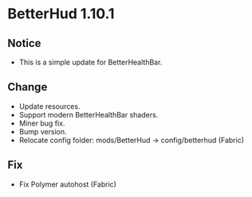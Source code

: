 # BetterHud 1.10.1

## Notice
- This is a simple update for BetterHealthBar.

## Change
- Update resources.
- Support modern BetterHealthBar shaders.
- Miner bug fix.
- Bump version.
- Relocate config folder: mods/BetterHud -> config/betterhud (Fabric)

## Fix
- Fix Polymer autohost (Fabric)